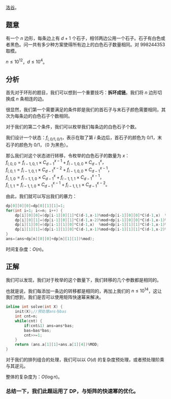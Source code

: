 [洛谷](https://www.luogu.com.cn/problem/AT_abc256_g)。

## 题意

有一个 $n$ 边形，每条边上有 $d+1$ 个石子，相邻两边公用一个石子。石子有白色或者黑色。问一共有多少种方案使得所有边上的白色石子数量相同。对 998244353 取模。

$n\le 10^{12}$，$d\le 10^4$。

## 分析

首先对于环形的题目，我们可以想到一个重要技巧：**拆环成链**。我们将 $n$ 边形切换成 $n$ 条相连的边。              

很显然，我们第一个需要满足的条件即是我们的首石子与末石子颜色需要相同，其次为每条边的白色石子个数相同。

对于我们的第二个条件，我们可以枚举我们每条边的白色石子个数。

我们设计一个状态：$f_{i,0/1,0/1}$，表示在取了第 $i$ 条边后，首石子的颜色为 0/1，末石子的颜色为 0/1，（0 为黑色）。

那么我们对这个状态进行转移，令枚举的白色石子的数量为 $x$：           
$f_{i,0,0}=f_{i-1,0,1}\times C_{d-1}^{x-1}+f_{i-1,0,0}\times C_{d-1}^{x}$，      
$f_{i,0,1}=f_{i-1,0,1}\times C_{d-1}^{x-2}+f_{i-1,0,0}\times C_{d-1}^{x-1}$，        
$f_{i,1,0}=f_{i-1,1,0}\times C_{d-1}^{x}+f_{i-1,1,1}\times C_{d-1}^{x-1}$，          
$f_{i,1,1}=f_{i-1,1,0}\times C_{d-1}^{x-1}+f_{i-1,1,1}\times C_{d-1}^{x-2}$。

由此，我们就可以写出我们的暴力：
~~~cpp
dp[0][0][0]=dp[0][1][1]=1;
for(int i=1; i<=n; i++) {
	dp[i][0][0]=(dp[i-1][0][1]*C(d-1,x-1)%mod+dp[i-1][0][0]*C(d-1,x)  %mod)%mod;
	dp[i][0][1]=(dp[i-1][0][1]*C(d-1,x-2)%mod+dp[i-1][0][0]*C(d-1,x-1)%mod)%mod;
	dp[i][1][0]=(dp[i-1][1][0]*C(d-1,x)  %mod+dp[i-1][1][1]*C(d-1,x-1)%mod)%mod;
	dp[i][1][1]=(dp[i-1][1][0]*C(d-1,x-1)%mod+dp[i-1][1][1]*C(d-1,x-2)%mod)%mod;
}
ans=(ans+dp[n][0][0]+dp[n][1][1])%mod);
~~~

时间复杂度：$O(n)$。

## 正解

我们可以发现，我们对于枚举的这个数量下，我们转移的几个参数都是相同的。

也就是说，我们每添加一条边的转移都是相同的，再加上我们的 $n\le 10^{14}$，这让我们想到，我们是否可以使用矩阵快速幂来解决。

~~~cpp
inline int solve(int X) {
	init(X);//预处理ans与bas
	int cnt=n;
	while(cnt) {
		if(cnt&1) ans=ans*bas;
		bas=bas*bas;
		cnt>>=1;
	}
	return (ans.a[1][1]+ans.a[1][4])%MOD;
}
~~~

对于我们的排列组合的处理，我们可以以 $O(d)$ 的复杂度预处理，或者预处理阶乘与其逆元。

整体的复杂度为：$O(\log n)$。

### 总结一下，我们此题运用了 DP，与矩阵的快速幂的优化。